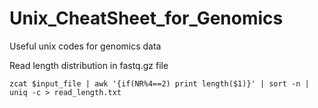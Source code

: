 # Unix_CheatSheet_for_Genomics
Useful unix codes for genomics data

Read length distribution in fastq.gz file
```
zcat $input_file | awk '{if(NR%4==2) print length($1)}' | sort -n | uniq -c > read_length.txt

```
